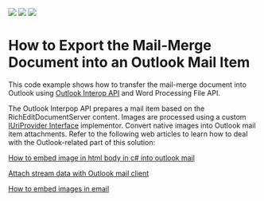 <!-- default badges list -->
![](https://img.shields.io/endpoint?url=https://codecentral.devexpress.com/api/v1/VersionRange/142556795/18.1.3%2B)
[![](https://img.shields.io/badge/Open_in_DevExpress_Support_Center-FF7200?style=flat-square&logo=DevExpress&logoColor=white)](https://supportcenter.devexpress.com/ticket/details/T830554)
[![](https://img.shields.io/badge/📖_How_to_use_DevExpress_Examples-e9f6fc?style=flat-square)](https://docs.devexpress.com/GeneralInformation/403183)
<!-- default badges end -->
# How to Export the Mail-Merge Document into an Outlook Mail Item

This code example shows how to transfer the mail-merge document into Outlook using <a href="https://docs.microsoft.com/en-us/office/client-developer/outlook/pia/welcome-to-the-outlook-primary-interop-assembly-reference">Outlook Interop API</a> and Word Processing File API.

The Outlook Interpop API prepares a mail item based on the RichEditDocumentServer content. Images are processed using a custom <a href="https://docs.devexpress.com/OfficeFileAPI/DevExpress.Office.Services.IUriProvider">IUriProvider Interface</a> implementor. Convert native images into Outlook mail item attachments. Refer to the following web articles to learn how to deal with the Outlook-related part of this solution:

<a href="http://social.msdn.microsoft.com/Forums/en-US/vsto/thread/6c063b27-7e8a-4963-ad5f-ce7e5ffb2c64/">How to embed image in html body in c# into outlook mail</a>

<a href="http://social.msdn.microsoft.com/Forums/pl/outlookdev/thread/17efe46b-18fe-450f-9f6e-d8bb116161d8">Attach stream data with Outlook mail client</a>

<a href="http://stackoverflow.com/questions/4312687/how-to-embed-images-in-email">How to embed images in email</a>
